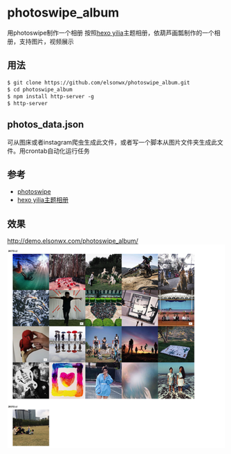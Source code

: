 # photoswipe_album
用photoswipe制作一个相册
按照[hexo yilia](http://litten.me/photos/)主题相册，依葫芦画瓢制作的一个相册，支持图片，视频展示
## 用法
```
$ git clone https://github.com/elsonwx/photoswipe_album.git
$ cd photoswipe_album
$ npm install http-server -g
$ http-server
```
## photos_data.json
可从图床或者instagram爬虫生成此文件，或者写一个脚本从图片文件夹生成此文件。用crontab自动化运行任务

## 参考
  - [photoswipe](http://photoswipe.com/documentation/getting-started.html) 
  - [hexo yilia主题相册](https://github.com/litten/BlogBackup/tree/master/source/photos)

## 效果
http://demo.elsonwx.com/photoswipe_album/
![相册效果](screenshot/album.png)


